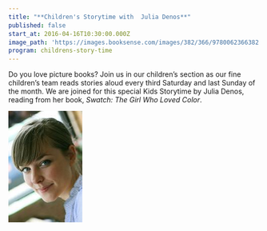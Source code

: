 ```yaml
---
title: "**Children's Storytime with  Julia Denos**"
published: false
start_at: 2016-04-16T10:30:00.000Z
image_path: 'https://images.booksense.com/images/382/366/9780062366382.jpg'
program: childrens-story-time
---
```



Do you love picture books? Join us in our children’s section as our fine children’s team reads stories aloud every third Saturday and last Sunday of the month. We are joined for this special Kids Storytime by Julia Denos, reading from her book, *Swatch: The Girl Who Loved Color*.

![](/uploads/versions/juliadenos-photo-compressor---x----148-223x---.jpg)